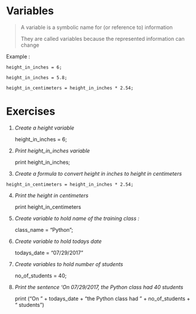 

# **Variables**

> A variable is a symbolic name for (or reference to) information
>
> They are called variables because the represented information can
> change

Example :

    height_in_inches = 6;

    height_in_inches = 5.8;

    height_in_centimeters = height_in_inches * 2.54;

 


# Exercises


1. *Create a height variable*

    height_in_inches = 6;

2. *Print height_in_inches variable*



    print height_in_inches;  

3. *Create a formula to convert height in inches to height in centimeters*
>



    height_in_centimeters = height_in_inches * 2.54;

4. *Print the height in centimeters*



    print height_in_centimeters

5. *Create variable to hold name of the training class :*



    class_name = “Python”;

6. *Create variable to hold todays date*



    todays_date = “07/29/2017”

7. *Create variables to hold number of students*



    no_of_students = 40;

8. *Print the sentence ‘On 07/29/2017, the Python class had 40 students*



    print (“On ” + todays_date + “the Python class had ” + no_of_students + “ students”)
